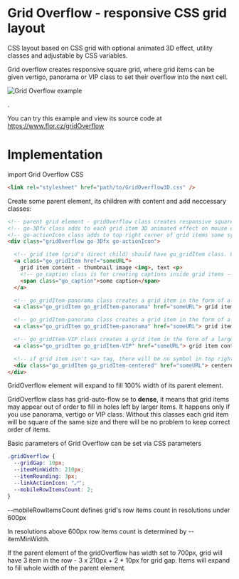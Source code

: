 # Grid Overflow - responsive CSS grid layout

CSS layout based on CSS grid with optional animated 3D effect, utility classes and adjustable by CSS variables.

Grid overflow crea­tes respon­sive square grid, where grid items can be given vertigo, pa­no­rama or VIP class to set their over­flow into the next cell.

![Grid Overflow example](https://www.flor.cz/gridOverflow/gridOverflow.jpg)

.

You can try this example and view its source code at https://www.flor.cz/gridOverflow 

# Implementation

import Grid Overflow CSS

```html
<link rel="stylesheet" href="path/to/GridOverflow3D.css" />
```

Create some parent element, its children with content and add neccessary classes:

```html
<!-- parent grid element - gridOverflow class creates responsive square grid from grid's direct children (items) -->
<!-- go-3Dfx class adds to each grid item 3D animated effect on mouse over  -->
<!-- go-actionIcon class adds to top right corner of grid items some symbol, but only if grid item is <a> tag  -->
<div class="gridOverflow go-3Dfx go-actionIcon">

  <!-- grid item (grid's direct child) should have go_gridItem class. Grid item has square form (1x1) -->
  <a class="go_gridItem href="someURL">
    grid item content - thumbnail image <img>, text <p>
    <!-- go_caption class is for creating captions inside grid items -->
    <span class="go_caption">some caption</span>
  </a>

  <!-- go_gridItem-panorama class creates a grid item in the form of a vertical rectangle (1x2) -->
  <a class="go_gridItem go_gridItem-panorama" href="someURL"> grid item content - thumbnail image <img>, text <p> </a>

  <!-- go_gridItem-panorama class creates a grid item in the form of a horizontal rectangle (2x1) -->
  <a class="go_gridItem go_gridItem-panorama" href="someURL"> grid item content - thumbnail image <img>, text <p> </a>

  <!-- go_gridItem-VIP class creates a grid item in the form of a large square (2x2) -->
  <a class="go_gridItem go_gridItem-VIP" href="someURL"> grid item content - thumbnail image <img>, text <p> </a>

  <!-- if grid item isn't <a> tag, there will be no symbol in top right corner  -->
  <div class="go_gridItem go_gridItem-centered" href="someURL"> centered content - typically some text </div>
</div>
```

GridOverflow element will expand to fill 100% width of its parent element.

GridOverflow class has grid-auto-flow se to **dense**, it means that grid items may appear out of order to fill in holes left by larger items. It happens only if you use panorama, vertigo or VIP class. Without this classes each grid item will be square of the same size and there will be no problem to keep correct order of items.

Basic parameters of Grid Overflow can be set via CSS parameters

```css
.gridOverflow {
  --gridGap: 10px;
  --itemMinWidth: 210px;
  --itemRounding: 3px;
  --linkActionIcon: "⤢";
  --mobileRowItemsCount: 2;
}
```

--mobileRowItemsCount defines grid's row items count in resolutions under 600px

In resolutions above 600px row items count is determined by --itemMinWidth.

If the parent element of the gridOverflow has width set to 700px, grid will have 3 item in the row - 3 x 210px + 2 * 10px for grid gap.
Items will expand to fill whole width of the parent element.

